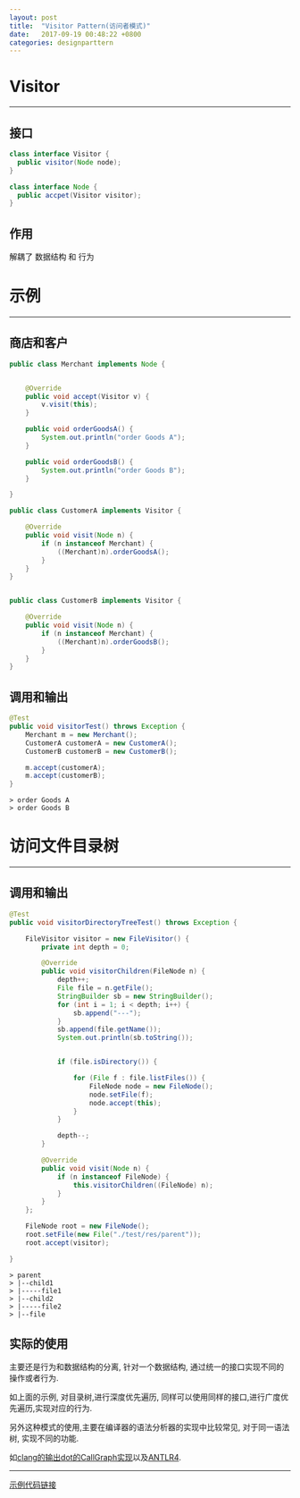 ```yaml
---
layout: post
title:  "Visitor Pattern(访问者模式)"
date:   2017-09-19 00:48:22 +0800
categories: designparttern
---
```


# Visitor
-------
## 接口
```java
class interface Visitor {
  public visitor(Node node);
}

class interface Node {
  public accpet(Visitor visitor);
}
```

## 作用
解耦了 数据结构 和 行为


# 示例
-------
## 商店和客户
```java
public class Merchant implements Node {


    @Override
    public void accept(Visitor v) {
        v.visit(this);
    }

    public void orderGoodsA() {
        System.out.println("order Goods A");
    }

    public void orderGoodsB() {
        System.out.println("order Goods B");
    }

}

public class CustomerA implements Visitor {

    @Override
    public void visit(Node n) {
        if (n instanceof Merchant) {
            ((Merchant)n).orderGoodsA();
        }
    }
}


public class CustomerB implements Visitor {

    @Override
    public void visit(Node n) {
        if (n instanceof Merchant) {
            ((Merchant)n).orderGoodsB();
        }
    }
}

```

## 调用和输出
```java
@Test
public void visitorTest() throws Exception {
    Merchant m = new Merchant();
    CustomerA customerA = new CustomerA();
    CustomerB customerB = new CustomerB();

    m.accept(customerA);
    m.accept(customerB);
}
```
```shell
> order Goods A
> order Goods B
```

# 访问文件目录树
-------
## 调用和输出
```java
@Test
public void visitorDirectoryTreeTest() throws Exception {

    FileVisitor visitor = new FileVisitor() {
        private int depth = 0;

        @Override
        public void visitorChildren(FileNode n) {
            depth++;
            File file = n.getFile();
            StringBuilder sb = new StringBuilder();
            for (int i = 1; i < depth; i++) {
                sb.append("---");
            }
            sb.append(file.getName());
            System.out.println(sb.toString());


            if (file.isDirectory()) {

                for (File f : file.listFiles()) {
                    FileNode node = new FileNode();
                    node.setFile(f);
                    node.accept(this);
                }
            }

            depth--;
        }

        @Override
        public void visit(Node n) {
            if (n instanceof FileNode) {
                this.visitorChildren((FileNode) n);
            }
        }
    };

    FileNode root = new FileNode();
    root.setFile(new File("./test/res/parent"));
    root.accept(visitor);

}
```

```shell
> parent
> |--child1
> |-----file1
> |--child2
> |-----file2
> |--file
```

## 实际的使用

主要还是行为和数据结构的分离, 针对一个数据结构, 通过统一的接口实现不同的操作或者行为.

如上面的示例, 对目录树,进行深度优先遍历, 同样可以使用同样的接口,进行广度优先遍历,实现对应的行为.

另外这种模式的使用,主要在编译器的语法分析器的实现中比较常见, 对于同一语法树, 实现不同的功能.

如[clang的输出dot的CallGraph实现](https://github.com/llvm-mirror/clang/blob/master/lib/Analysis/CallGraph.cpp)以及[ANTLR4](https://github.com/antlr/antlr4).

--------

[示例代码链接](https://github.com/AwayQuEM/blogSampleCode/tree/master/antlr)